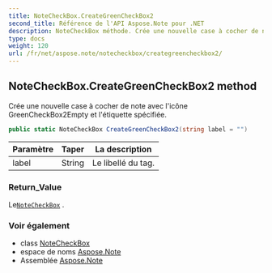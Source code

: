 ```yaml
---
title: NoteCheckBox.CreateGreenCheckBox2
second_title: Référence de l'API Aspose.Note pour .NET
description: NoteCheckBox méthode. Crée une nouvelle case à cocher de note avec licône GreenCheckBox2Empty et létiquette spécifiée.
type: docs
weight: 120
url: /fr/net/aspose.note/notecheckbox/creategreencheckbox2/
---
```

## NoteCheckBox.CreateGreenCheckBox2 method

Crée une nouvelle case à cocher de note avec l'icône GreenCheckBox2Empty et l'étiquette spécifiée.

```csharp
public static NoteCheckBox CreateGreenCheckBox2(string label = "")
```

| Paramètre | Taper | La description |
| --- | --- | --- |
| label | String | Le libellé du tag. |

### Return_Value

Le[`NoteCheckBox`](../) .

### Voir également

* class [NoteCheckBox](../)
* espace de noms [Aspose.Note](../../notecheckbox/)
* Assemblée [Aspose.Note](../../../)


